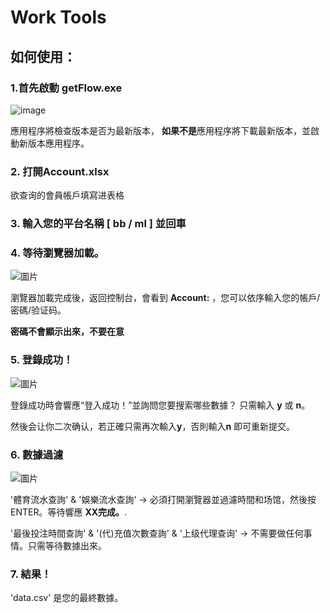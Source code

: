 # Work Tools


## 如何使用：
### 1.首先啟動 getFlow.exe
![image](https://user-images.githubusercontent.com/105668107/170881512-fde30837-a835-4008-957a-d9dedf164975.png)

應用程序將檢查版本是否为最新版本，
**如果不是**應用程序將下載最新版本，並啟動新版本應用程序。

### 2. 打開Account.xlsx
欲查询的會員帳戶填寫进表格

### 3. 輸入您的平台名稱 [ **bb** / **ml** ] 並回車

### 4. 等待瀏覽器加載。
  ![圖片](https://user-images.githubusercontent.com/105668107/170882347-b82afc3e-a08b-45ed-9dbb-e1686c87d774.png)

  瀏覽器加載完成後，返回控制台，會看到 **Account:** ，您可以依序輸入您的帳戶/密碼/验证码。

  **密碼不會顯示出來，不要在意**


### 5. 登錄成功！
  ![圖片](https://user-images.githubusercontent.com/105668107/170882585-a32cf936-0349-4dd8-811d-d612f0d95ace.png)

  登錄成功時會響應“登入成功！”並詢問您要搜索哪些數據？
  只需輸入 **y** 或 **n**。
  
  然後会让你二次确认，若正確只需再次輸入**y**，否則輸入**n** 即可重新提交。

### 6. 數據過濾
![圖片](https://user-images.githubusercontent.com/105668107/170883318-961c322c-58f1-413a-aa1c-4f7b7b10ec25.png)

  '體育流水查詢' & '娛樂流水查詢' -> 必須打開瀏覽器並過濾時間和场馆，然後按 ENTER。等待響應 **XX完成。**.

  '最後投注時間查詢' & '(代)充值次數查詢' & '上级代理查询' -> 不需要做任何事情。只需等待數據出來。

### 7. 結果！
   'data.csv' 是您的最終數據。
